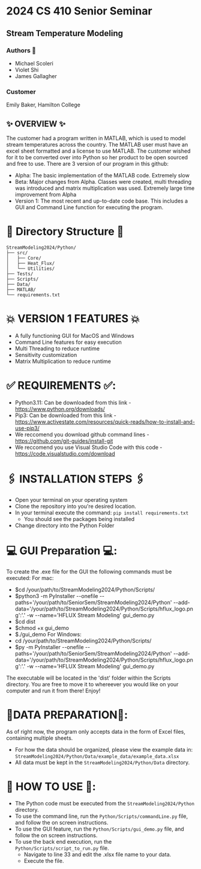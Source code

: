 # 2024 CS 410 Senior Seminar

## Stream Temperature Modeling

### Authors 📝
- Michael Scoleri
- Violet Shi
- James Gallagher

### Customer
Emily Baker, Hamilton College

## ✨ OVERVIEW ✨
The customer had a program written in MATLAB, which is used to model stream temperatures across the country. The MATLAB user must have an excel sheet formatted and a license to use MATLAB. The customer wished for it to be converted over into Python so her product to be open sourced and free to use. There are 3 version of our program in this github:
- Alpha: The basic implementation of the MATLAB code. Extremely slow
- Beta: Major changes from Alpha. Classes were created, multi threading was introduced and matrix multiplication was used. Extremely large time improvement from Alpha
- Version 1: The most recent and up-to-date code base. This includes a GUI and Command Line function for executing the program.

# 🚀 Directory Structure 🚀

    StreamModeling2024/Python/
    ├── src/
    │   ├── Core/
    │   ├── Heat_Flux/
    │   └── Utilities/
    ├── Tests/
    ├── Scripts/
    ├── Data/
    ├── MATLAB/
    └── requirements.txt

# 💥 VERSION 1 FEATURES 💥
- A fully functioning GUI for MacOS and Windows
- Command Line features for easy execution
- Multi Threading to reduce runtime
- Sensitivity customization
-  Matrix Multiplication to reduce runtime

# ✅ REQUIREMENTS ✅:
- Python3.11: Can be downloaded from this link - https://www.python.org/downloads/
- Pip3: Can be downloaded from this link - https://www.activestate.com/resources/quick-reads/how-to-install-and-use-pip3/
- We reccomend you download github command lines - https://github.com/git-guides/install-git
- We reccomend you use Visual Studio Code with this code - https://code.visualstudio.com/download

# 🖇️ INSTALLATION STEPS 🖇️
- Open your terminal on your operating system
- Clone the repository into you're desired location.
- In your terminal execute the command: `pip install requirements.txt`
  - You should see the packages being installed
- Change directory into the Python Folder

# 💻 GUI Preparation 💻:
To create the .exe file for the GUI the following commands must be executed: 
For mac:
- $cd /your/path/to/StreamModeling2024/Python/Scripts/
- $python3 -m PyInstaller --onefile --paths='/your/path/to/SeniorSem/StreamModeling2024/Python' --add-data='/your/path/to/StreamModeling2024/Python/Scripts/hflux_logo.png':'.'  -w --name='HFLUX Stream Modeling' gui_demo.py
- $cd dist
- $chmod +x gui_demo
- $./gui_demo
For Windows:
- cd /your/path/to/StreamModeling2024/Python/Scripts/
- $py -m PyInstaller --onefile --paths='/your/path/to/SeniorSem/StreamModeling2024/Python' --add-data='/your/path/to/StreamModeling2024/Python/Scripts/hflux_logo.png':'.' -w --name='HFLUX Stream Modeling' gui_demo.py

The executable will be located in the 'dist' folder within the Scripts directory. You are free to move it to whereever you would like on your computer and run it from there!
Enjoy!

# 🧪DATA PREPARATION🧪: 
As of right now, the program only accepts data in the form of Excel files, containing multiple sheets. 
- For how the data should be organized, please view the example data in: `StreamModeling2024/Python/Data/example_data/example_data.xlsx`
- All data must be kept in the `StreamModeling2024/Python/Data` directory. 

# 🔋 HOW TO USE 🔋: 
- The Python code must be executed from the `StreamModeling2024/Python` directory.
- To use the command line, run the `Python/Scripts/commandLine.py` file, and follow the on screen instructions.
- To use the GUI feature, run the `Python/Scripts/gui_demo.py` file, and follow the on screen instructions.
- To use the back end execution, run the `Python/Scripts/script_to_run.py` file.
  - Navigate to line 33 and edit the .xlsx file name to your data.
  - Execute the file. 

